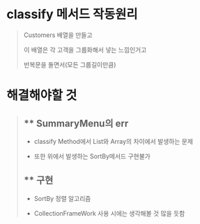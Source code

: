 # classify 메서드 작동원리
> Customers 배열을 만들고
> 
> 이 배열은 각 고객을 그룹화해서 넣는 느낌인거고
> 
> 반복문을 돌면서(모든 그룹길이만큼)
> 
> 
> 
> 

# 해결해야할 것
> ## ** SummaryMenu의 err
> - classify Method에서 List와 Array의 차이에서 발생하는 문제
> 
> - 또한 위에서 발생하는 SortBy메서드 구현불가
> 
> ## ** 구현
> 
> - SortBy 정렬 알고리즘
> 
> - CollectionFrameWork 사용 시에는 생각해볼 것 많을 듯함